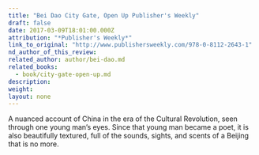 ```yaml
---
title: "Bei Dao City Gate, Open Up Publisher's Weekly"
draft: false
date: 2017-03-09T18:01:00.000Z
attribution: "*Publisher's Weekly*"
link_to_original: "http://www.publishersweekly.com/978-0-8112-2643-1"
nd_author_of_this_review:
related_author: author/bei-dao.md
related_books:
  - book/city-gate-open-up.md
description:
weight:
layout: none
---
```

A nuanced account of China in the era of the Cultural Revolution, seen through one young man’s eyes. Since that young man became a poet, it is also beautifully textured, full of the sounds, sights, and scents of a Beijing that is no more.


